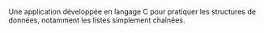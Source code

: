 Une application développée en langage C pour pratiquer les structures de données, notamment les listes simplement chaînées.
